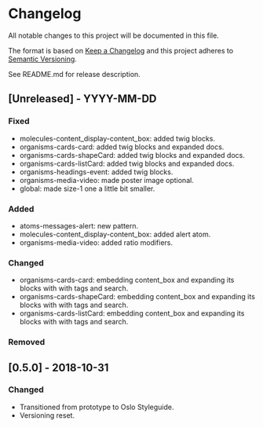 # Changelog
All notable changes to this project will be documented in this file.

The format is based on [Keep a Changelog](http://keepachangelog.com/en/1.0.0/)
and this project adheres to [Semantic Versioning](http://semver.org/spec/v2.0.0.html).

See README.md for release description.

## [Unreleased] - YYYY-MM-DD

### Fixed
* molecules-content_display-content_box: added twig blocks.
* organisms-cards-card: added twig blocks and expanded docs.
* organisms-cards-shapeCard: added twig blocks and expanded docs.
* organisms-cards-listCard: added twig blocks and expanded docs.
* organisms-headings-event: added twig blocks.
* organisms-media-video: made poster image optional.
* global: made size-1 one a little bit smaller.

### Added
* atoms-messages-alert: new pattern.
* molecules-content_display-content_box: added alert atom.
* organisms-media-video: added ratio modifiers.

### Changed
* organisms-cards-card: embedding content_box and expanding its blocks with with tags and search.
* organisms-cards-shapeCard: embedding content_box and expanding its blocks with with tags and search.
* organisms-cards-listCard: embedding content_box and expanding its blocks with with tags and search.

### Removed


## [0.5.0] - 2018-10-31

### Changed
* Transitioned from prototype to Oslo Styleguide.
* Versioning reset.
